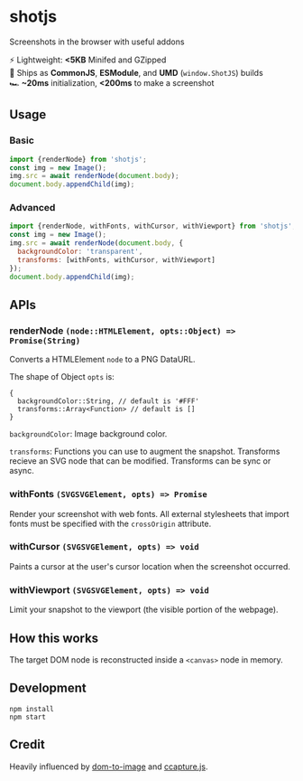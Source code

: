 # shotjs

Screenshots in the browser with useful addons

⚡ Lightweight: **<5KB** Minifed and GZipped\
🔧 Ships as **CommonJS**, **ESModule**, and **UMD** (`window.ShotJS`) builds\
🏎 **~20ms** initialization, **<200ms** to make a screenshot

## Usage

### Basic

```js
import {renderNode} from 'shotjs';
const img = new Image();
img.src = await renderNode(document.body);
document.body.appendChild(img);
```

### Advanced

```js
import {renderNode, withFonts, withCursor, withViewport} from 'shotjs';
const img = new Image();
img.src = await renderNode(document.body, {
  backgroundColor: 'transparent',
  transforms: [withFonts, withCursor, withViewport]
});
document.body.appendChild(img);
```

## APIs

### renderNode `(node::HTMLElement, opts::Object) => Promise(String)`

Converts a HTMLElement `node` to a PNG DataURL.

The shape of Object `opts` is:

```
{
  backgroundColor::String, // default is '#FFF'
  transforms::Array<Function> // default is []
}
```

`backgroundColor`: Image background color.

`transforms`: Functions you can use to augment the snapshot. Transforms recieve an SVG node that can be modified. Transforms can be sync or async.

### withFonts `(SVGSVGElement, opts) => Promise`

Render your screenshot with web fonts. All external stylesheets that import fonts must be specified with the `crossOrigin` attribute.

### withCursor `(SVGSVGElement, opts) => void`

Paints a cursor at the user's cursor location when the screenshot occurred.

### withViewport `(SVGSVGElement, opts) => void`

Limit your snapshot to the viewport (the visible portion of the webpage).

## How this works

The target DOM node is reconstructed inside a `<canvas>` node in memory.

## Development

```
npm install
npm start
```

## Credit

Heavily influenced by [dom-to-image](https://github.com/tsayen/dom-to-image) and [ccapture.js](https://github.com/spite/ccapture.js).
